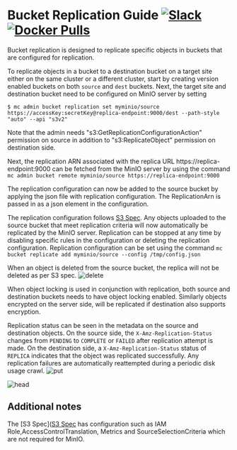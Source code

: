 # Bucket Replication Guide [![Slack](https://slack.min.io/slack?type=svg)](https://slack.min.io) [![Docker Pulls](https://img.shields.io/docker/pulls/minio/minio.svg?maxAge=604800)](https://hub.docker.com/r/minio/minio/)

Bucket replication is designed to replicate specific objects in buckets
that are configured for replication.

To replicate objects in a bucket to a destination bucket on a target site either on the same cluster or a different cluster, start by creating version enabled buckets on both `source` and `dest` buckets. Next, the target site and destination bucket need to be configured on MinIO server by setting

`
$ mc admin bucket replication set myminio/source https://accessKey:secretKey@replica-endpoint:9000/dest --path-style "auto" --api "s3v2"
`

Note that the admin needs "s3:GetReplicationConfigurationAction" permission on source in addition to "s3:ReplicateObject" permission on destination side.

Next, the replication ARN associated with the replica URL https://replica-endpoint:9000 can be fetched from the MinIO server by using the command 
`mc admin bucket remote myminio/source https://replica-endpoint:9000`

The replication configuration can now be added to the source bucket by applying the json file with replication configuration. The ReplicationArn is passed in as a json element in the configuration.

The replication configuration follows [S3 Spec](https://docs.aws.amazon.com/AmazonS3/latest/dev/replication-add-config.html). Any
objects uploaded to the source bucket that meet replication criteria will now automatically be replicated by the MinIO server. Replication can be stopped at any time by disabling specific rules in the configuration or deleting the replication configuration. Replication configuration can be set using the command
`mc bucket replicate add myminio/source --config /tmp/config.json`

When an object is deleted from the source bucket, the replica will not be deleted as per S3 spec.
![delete](https://raw.githubusercontent.com/minio/minio/master/docs/bucket/replication/DELETE_bucket_replication.png)

When object locking is used in conjunction with replication, both source and destination buckets needs to have object locking enabled. Similarly objects encrypted on the server side, will be replicated if destination also supports
encryption.

Replication status can be seen in the metadata on the source and destination objects. On the source side, the `X-Amz-Replication-Status` changes from `PENDING` to `COMPLETE` or `FAILED` after replication attempt is made. On the destination side, a `X-Amz-Replication-Status` status of `REPLICA` indicates that the object
was replicated successfully. Any replication failures are automatically reattempted during a periodic disk usage crawl.
![put](https://raw.githubusercontent.com/minio/minio/master/docs/bucket/replication/PUT_bucket_replication.png)

![head](https://raw.githubusercontent.com/minio/minio/master/docs/bucket/replication/HEAD_bucket_replication.png)

## Additional notes
The [S3 Spec]([S3 Spec](https://docs.aws.amazon.com/AmazonS3/latest/dev/replication-add-config.html) has configuration such as IAM Role,AccessControlTranslation, Metrics and SourceSelectionCriteria which are not required for MinIO.
